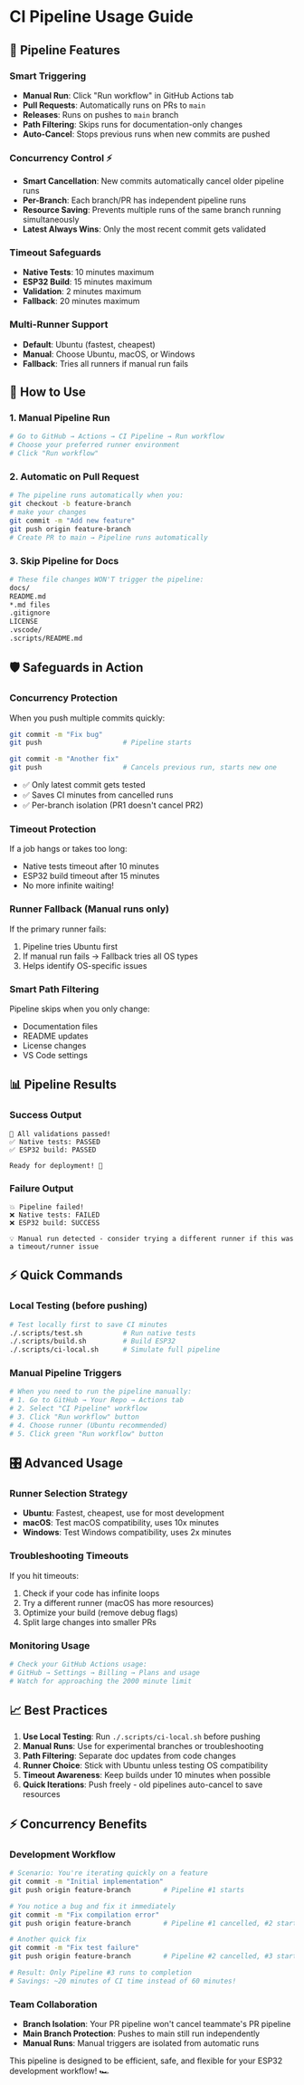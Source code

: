 # CI Pipeline Usage Guide

## 🎯 **Pipeline Features**

### **Smart Triggering**
- **Manual Run**: Click "Run workflow" in GitHub Actions tab
- **Pull Requests**: Automatically runs on PRs to `main`
- **Releases**: Runs on pushes to `main` branch
- **Path Filtering**: Skips runs for documentation-only changes
- **Auto-Cancel**: Stops previous runs when new commits are pushed

### **Concurrency Control** ⚡
- **Smart Cancellation**: New commits automatically cancel older pipeline runs
- **Per-Branch**: Each branch/PR has independent pipeline runs  
- **Resource Saving**: Prevents multiple runs of the same branch running simultaneously
- **Latest Always Wins**: Only the most recent commit gets validated

### **Timeout Safeguards**
- **Native Tests**: 10 minutes maximum
- **ESP32 Build**: 15 minutes maximum  
- **Validation**: 2 minutes maximum
- **Fallback**: 20 minutes maximum

### **Multi-Runner Support**
- **Default**: Ubuntu (fastest, cheapest)
- **Manual**: Choose Ubuntu, macOS, or Windows
- **Fallback**: Tries all runners if manual run fails

## 🚀 **How to Use**

### **1. Manual Pipeline Run**
```bash
# Go to GitHub → Actions → CI Pipeline → Run workflow
# Choose your preferred runner environment
# Click "Run workflow"
```

### **2. Automatic on Pull Request**
```bash
# The pipeline runs automatically when you:
git checkout -b feature-branch
# make your changes
git commit -m "Add new feature"
git push origin feature-branch
# Create PR to main → Pipeline runs automatically
```

### **3. Skip Pipeline for Docs**
```bash
# These file changes WON'T trigger the pipeline:
docs/
README.md
*.md files
.gitignore
LICENSE
.vscode/
.scripts/README.md
```

## 🛡️ **Safeguards in Action**

### **Concurrency Protection**
When you push multiple commits quickly:
```bash
git commit -m "Fix bug"
git push                    # Pipeline starts

git commit -m "Another fix" 
git push                    # Cancels previous run, starts new one
```
- ✅ Only latest commit gets tested
- ✅ Saves CI minutes from cancelled runs
- ✅ Per-branch isolation (PR1 doesn't cancel PR2)

### **Timeout Protection**
If a job hangs or takes too long:
- Native tests timeout after 10 minutes
- ESP32 build timeout after 15 minutes
- No more infinite waiting!

### **Runner Fallback** (Manual runs only)
If the primary runner fails:
1. Pipeline tries Ubuntu first
2. If manual run fails → Fallback tries all OS types
3. Helps identify OS-specific issues

### **Smart Path Filtering**
Pipeline skips when you only change:
- Documentation files
- README updates
- License changes  
- VS Code settings

## 📊 **Pipeline Results**

### **Success Output**
```
🎉 All validations passed!
✅ Native tests: PASSED
✅ ESP32 build: PASSED

Ready for deployment! 🚀
```

### **Failure Output**
```
💥 Pipeline failed!
❌ Native tests: FAILED
❌ ESP32 build: SUCCESS

💡 Manual run detected - consider trying a different runner if this was a timeout/runner issue
```

## ⚡ **Quick Commands**

### **Local Testing** (before pushing)
```bash
# Test locally first to save CI minutes
./.scripts/test.sh          # Run native tests
./.scripts/build.sh         # Build ESP32
./.scripts/ci-local.sh      # Simulate full pipeline
```

### **Manual Pipeline Triggers**
```bash
# When you need to run the pipeline manually:
# 1. Go to GitHub → Your Repo → Actions tab
# 2. Select "CI Pipeline" workflow
# 3. Click "Run workflow" button
# 4. Choose runner (Ubuntu recommended)
# 5. Click green "Run workflow" button
```

## 🎛️ **Advanced Usage**

### **Runner Selection Strategy**
- **Ubuntu**: Fastest, cheapest, use for most development
- **macOS**: Test macOS compatibility, uses 10x minutes
- **Windows**: Test Windows compatibility, uses 2x minutes

### **Troubleshooting Timeouts**
If you hit timeouts:
1. Check if your code has infinite loops
2. Try a different runner (macOS has more resources)
3. Optimize your build (remove debug flags)
4. Split large changes into smaller PRs

### **Monitoring Usage**
```bash
# Check your GitHub Actions usage:
# GitHub → Settings → Billing → Plans and usage
# Watch for approaching the 2000 minute limit
```

## 📈 **Best Practices**

1. **Use Local Testing**: Run `./.scripts/ci-local.sh` before pushing
2. **Manual Runs**: Use for experimental branches or troubleshooting
3. **Path Filtering**: Separate doc updates from code changes  
4. **Runner Choice**: Stick with Ubuntu unless testing OS compatibility
5. **Timeout Awareness**: Keep builds under 10 minutes when possible
6. **Quick Iterations**: Push freely - old pipelines auto-cancel to save resources

## ⚡ **Concurrency Benefits**

### **Development Workflow**
```bash
# Scenario: You're iterating quickly on a feature
git commit -m "Initial implementation"
git push origin feature-branch        # Pipeline #1 starts

# You notice a bug and fix it immediately  
git commit -m "Fix compilation error"
git push origin feature-branch        # Pipeline #1 cancelled, #2 starts

# Another quick fix
git commit -m "Fix test failure" 
git push origin feature-branch        # Pipeline #2 cancelled, #3 starts

# Result: Only Pipeline #3 runs to completion
# Savings: ~20 minutes of CI time instead of 60 minutes!
```

### **Team Collaboration**
- **Branch Isolation**: Your PR pipeline won't cancel teammate's PR pipeline
- **Main Branch Protection**: Pushes to main still run independently
- **Manual Runs**: Manual triggers are isolated from automatic runs

This pipeline is designed to be efficient, safe, and flexible for your ESP32 development workflow! 🏎️